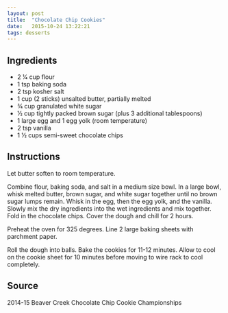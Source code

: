 ```yaml
---
layout: post
title:  "Chocolate Chip Cookies"
date:   2015-10-24 13:22:21
tags: desserts
---
```


Ingredients
-----------
- 2 1⁄4 cup flour
- 1 tsp baking soda
- 2 tsp kosher salt
- 1 cup (2 sticks) unsalted butter, partially melted
- 3⁄4 cup granulated white sugar
- 1⁄2 cup tightly packed brown sugar (plus 3 additional tablespoons)
- 1 large egg and 1 egg yolk (room temperature)
- 2 tsp vanilla
- 1 1⁄2 cups semi-sweet chocolate chips

Instructions
------------

Let butter soften to room temperature.

Combine flour, baking soda, and salt in a medium size bowl. In a large bowl,
whisk melted butter, brown sugar, and white sugar together until no brown sugar
lumps remain. Whisk in the egg, then the egg yolk, and the vanilla. Slowly mix
the dry ingredients into the wet ingredients and mix together. Fold in the
chocolate chips. Cover the dough and chill for 2 hours.

Preheat the oven for 325 degrees. Line 2 large baking sheets with parchment
paper.

Roll the dough into balls. Bake the cookies for 11-12 minutes. Allow to cool on
the cookie sheet for 10 minutes before moving to wire rack to cool completely.

Source
------
2014-15 Beaver Creek Chocolate Chip Cookie Championships

